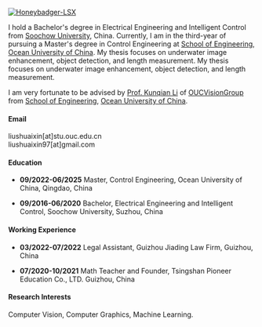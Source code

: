 

[![Honeybadger-LSX](https://img.shields.io/badge/shuaixin-github-blue?logo=github)](https://github.com/Honeybadger-LSX)

I hold a Bachelor's degree in Electrical Engineering and Intelligent Control from [Soochow University](https://www.suda.edu.cn/), China. Currently, I am in the third-year of pursuing a Master's degree in Control Engineering at [School of Engineering](https://coe.ouc.edu.cn/), [Ocean University of China](https://www.ouc.edu.cn/). My thesis focuses on underwater image enhancement, object detection, and length measurement. My thesis focuses on underwater image enhancement, object detection, and length measurement.

I am very fortunate to be advised by [Prof. Kunqian Li](https://coe.ouc.edu.cn/2018/0417/c9094a187718/page.htm) of [OUCVisionGroup](https://github.com/OUCVisionGroup) from [School of Engineering](https://coe.ouc.edu.cn/), [Ocean University of China](https://coe.ouc.edu.cn/2018/0417/c9094a187718/page.htm).

#### Email
liushuaixin[at]stu.ouc.edu.cn\
liushuaixin97[at]gmail.com

#### Education
- **09/2022-06/2025** Master, Control Engineering, Ocean University of China, Qingdao, China
  
- **09/2016-06/2020** Bachelor, Electrical Engineering and Intelligent Control, Soochow University, Suzhou, China
  
#### Working Experience
- **03/2022-07/2022** Legal Assistant, Guizhou Jiading Law Firm, Guizhou, China
  
- **07/2020-10/2021** Math Teacher and Founder, Tsingshan Pioneer Education Co., LTD. Guizhou, China

#### Research Interests
Computer Vision, Computer Graphics, Machine Learning.

